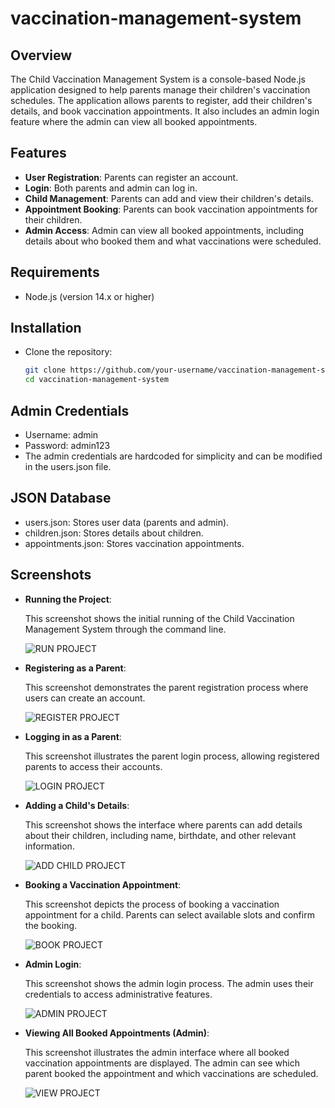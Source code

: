 # vaccination-management-system

## Overview

The Child Vaccination Management System is a console-based Node.js application designed to help parents manage their children's vaccination schedules. The application allows parents to register, add their children's details, and book vaccination appointments. It also includes an admin login feature where the admin can view all booked appointments.

## Features

- **User Registration**: Parents can register an account.
- **Login**: Both parents and admin can log in.
- **Child Management**: Parents can add and view their children's details.
- **Appointment Booking**: Parents can book vaccination appointments for their children.
- **Admin Access**: Admin can view all booked appointments, including details about who booked them and what vaccinations were scheduled.

## Requirements

- Node.js (version 14.x or higher)

## Installation

- Clone the repository:
   ```bash
   git clone https://github.com/your-username/vaccination-management-system.git
   cd vaccination-management-system

## Admin Credentials
- Username: admin
- Password: admin123
- The admin credentials are hardcoded for simplicity and can be modified in the users.json file.

## JSON Database
- users.json: Stores user data (parents and admin).
- children.json: Stores details about children.
- appointments.json: Stores vaccination appointments.

## Screenshots

- **Running the Project**:
  
  This screenshot shows the initial running of the Child Vaccination Management System through the command line.

  ![RUN PROJECT](images/run.png)

- **Registering as a Parent**:

  This screenshot demonstrates the parent registration process where users can create an account.

  ![REGISTER PROJECT](images/register.png)

- **Logging in as a Parent**:

  This screenshot illustrates the parent login process, allowing registered parents to access their accounts.

  ![LOGIN PROJECT](parent.png)

- **Adding a Child's Details**:

  This screenshot shows the interface where parents can add details about their children, including name, birthdate, and other relevant information.

  ![ADD CHILD PROJECT](images/addchild.png)

- **Booking a Vaccination Appointment**:

  This screenshot depicts the process of booking a vaccination appointment for a child. Parents can select available slots and confirm the booking.

  ![BOOK PROJECT](images/book.png)

- **Admin Login**:

  This screenshot shows the admin login process. The admin uses their credentials to access administrative features.

  ![ADMIN PROJECT](images/admin.png)

- **Viewing All Booked Appointments (Admin)**:

  This screenshot illustrates the admin interface where all booked vaccination appointments are displayed. The admin can see which parent booked the appointment and which vaccinations are scheduled.

  ![VIEW PROJECT](images/viewall.png)

